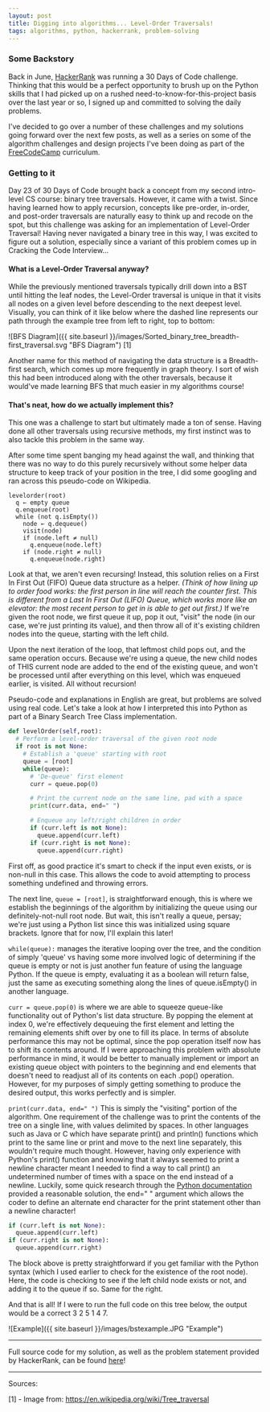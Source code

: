 ```yaml
---
layout: post
title: Digging into algorithms... Level-Order Traversals!
tags: algorithms, python, hackerrank, problem-solving
---
```


### Some Backstory
Back in June, [HackerRank](http://www.hackerrank.com) was running a 30 Days of Code challenge. Thinking that this would be a perfect opportunity to brush up on the Python skills that I had picked up on a rushed need-to-know-for-this-project basis over the last year or so, I signed up and committed to solving the daily problems.

I've decided to go over a number of these challenges and my solutions going forward over the next few posts, as well as a series on some of the algorithm challenges and design projects I've been doing as part of the [FreeCodeCamp](http://www.freecodecamp.com) curriculum.

### Getting to it
Day 23 of 30 Days of Code brought back a concept from my second intro-level CS course: binary tree traversals. However, it came with a twist. Since having learned how to apply recursion, concepts like pre-order, in-order, and post-order traversals are naturally easy to think up and recode on the spot, but this challenge was asking for an implementation of Level-Order Traversal! Having never navigated a binary tree in this way, I was excited to figure out a solution, especially since a variant of this problem comes up in Cracking the Code Interview...

#### What is a Level-Order Traversal anyway?
While the previously mentioned traversals typically drill down into a BST until hitting the leaf nodes, the Level-Order traversal is unique in that it visits all nodes on a given level before descending to the next deepest level. Visually, you can think of it like below where the dashed line represents our path through the example tree from left to right, top to bottom:

![BFS Diagram]({{ site.baseurl }}/images/Sorted_binary_tree_breadth-first_traversal.svg "BFS Diagram")
[1]

Another name for this method of navigating the data structure is a Breadth-first search, which comes up more frequently in graph theory. I sort of wish this had been introduced along with the other traversals, because it would've made learning BFS that much easier in my algorithms course!

#### That's neat, how do we actually implement this?
This one was a challenge to start but ultimately made a ton of sense. Having done all other traversals using recursive methods, my first instinct was to also tackle this problem in the same way.

After some time spent banging my head against the wall, and thinking that there was no way to do this purely recursively without some helper data structure to keep track of your position in the tree, I did some googling and ran across this pseudo-code on Wikipedia.

```
levelorder(root)
  q ← empty queue
  q.enqueue(root)
  while (not q.isEmpty())
    node ← q.dequeue()
    visit(node)
    if (node.left ≠ null)
      q.enqueue(node.left)
    if (node.right ≠ null)
      q.enqueue(node.right)
```

Look at that, we aren't even recursing! Instead, this solution relies on a First In First Out (FIFO) Queue data structure as a helper. *(Think of how lining up to order food works: the first person in line will reach the counter first. This is different from a Last In First Out (LIFO) Queue, which works more like an elevator: the most recent person to get in is able to get out first.)* If we're given the root node, we first queue it up, pop it out, "visit" the node (in our case, we're just printing its value), and then throw all of it's existing children nodes into the queue, starting with the left child.

Upon the next iteration of the loop, that leftmost child pops out, and the same operation occurs. Because we're using a queue, the new child nodes of THIS current node are added to the end of the existing queue, and won't be processed until after everything on this level, which was enqueued earlier, is visited. All without recursion!

Pseudo-code and explanations in English are great, but problems are solved using real code. Let's take a look at how I interpreted this into Python as part of a Binary Search Tree Class implementation.

```python
def levelOrder(self,root):
  # Perform a level-order traversal of the given root node
  if root is not None:
    # Establish a 'queue' starting with root
    queue = [root]
    while(queue):
      # 'De-queue' first element
      curr = queue.pop(0)

      # Print the current node on the same line, pad with a space
      print(curr.data, end=" ")

      # Enqueue any left/right children in order
      if (curr.left is not None):
        queue.append(curr.left)
      if (curr.right is not None):
        queue.append(curr.right)
```

First off, as good practice it's smart to check if the input even exists, or is non-null in this case. This allows the code to avoid attempting to process something undefined and throwing errors.

The next line, `queue = [root]`, is straightforward enough, this is where we establish the beginnings of the algorithm by initializing the queue using our definitely-not-null root node. But wait, this isn't really a queue, persay; we're just using a Python list since this was initialized using square brackets. Ignore that for now, I'll explain this later!

`while(queue):` manages the iterative looping over the tree, and the condition of simply 'queue' vs having some more involved logic of determining if the queue is empty or not is just another fun feature of using the language Python. If the queue is empty, evaluating it as a boolean will return false, just the same as executing something along the lines of queue.isEmpty() in another language.

`curr = queue.pop(0)` is where we are able to squeeze queue-like functionality out of Python's list data structure. By popping the element at index 0, we're effectively dequeuing the first element and letting the remaining elements shift over by one to fill its place. In terms of absolute performance this may not be optimal, since the pop operation itself now has to shift its contents around. If I were approaching this problem with absolute performance in mind, it would be better to manually implement or import an existing queue object with pointers to the beginning and end elements that doesn't need to readjust all of its contents on each .pop() operation. However, for my purposes of simply getting something to produce the desired output, this works perfectly and is simpler.

`print(curr.data, end=" ")` This is simply the "visiting" portion of the algorithm. One requirement of the challenge was to print the contents of the tree on a single line, with values delimited by spaces. In other languages such as Java or C which have separate print() and println() functions which print to the same line or print and move to the next line separately, this wouldn't require much thought. However, having only experience with Python's print() function and knowing that it always seemed to print a newline character meant I needed to find a way to call print() an undetermined number of times with a space on the end instead of a newline. Luckily, some quick research through the [Python documentation](https://docs.python.org/3/tutorial/inputoutput.html) provided a reasonable solution, the end=" " argument which allows the coder to define an alternate end character for the print statement other than a newline character!

```python
if (curr.left is not None):
  queue.append(curr.left)
if (curr.right is not None):
  queue.append(curr.right)
```
The block above is pretty straightforward if you get familiar with the Python syntax (which I used earlier to check for the existence of the root node). Here, the code is checking to see if the left child node exists or not, and adding it to the queue if so. Same for the right.

And that is all! If I were to run the full code on this tree below, the output would be a correct 3 2 5 1 4 7.

![Example]({{ site.baseurl }}/images/bstexample.JPG "Example")

----

Full source code for my solution, as well as the problem statement provided by HackerRank, can be found [here](https://github.com/stern-shawn/HackerRank/tree/master/30DaysOfCode/23%20-%20BST%20Level-Order%20Traversal)!

----

Sources:

[1] - Image from: <https://en.wikipedia.org/wiki/Tree_traversal>
